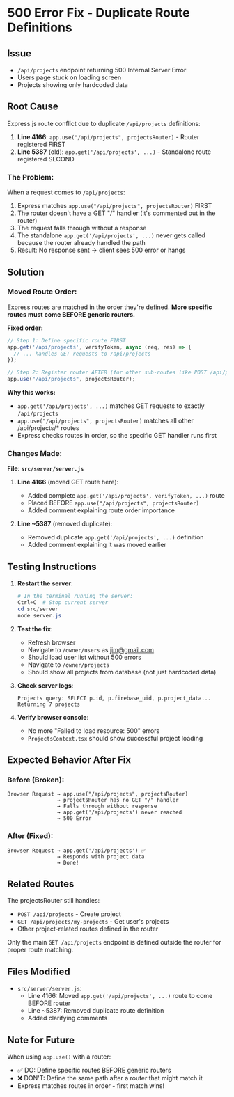 # 500 Error Fix - Duplicate Route Definitions

## Issue
- `/api/projects` endpoint returning 500 Internal Server Error
- Users page stuck on loading screen
- Projects showing only hardcoded data

## Root Cause
Express.js route conflict due to duplicate `/api/projects` definitions:

1. **Line 4166**: `app.use("/api/projects", projectsRouter)` - Router registered FIRST
2. **Line 5387** (old): `app.get('/api/projects', ...)` - Standalone route registered SECOND

### The Problem:
When a request comes to `/api/projects`:
1. Express matches `app.use("/api/projects", projectsRouter)` FIRST
2. The router doesn't have a GET "/" handler (it's commented out in the router)
3. The request falls through without a response
4. The standalone `app.get('/api/projects', ...)` never gets called because the router already handled the path
5. Result: No response sent → client sees 500 error or hangs

## Solution

### Moved Route Order:
Express routes are matched in the order they're defined. **More specific routes must come BEFORE generic routers.**

**Fixed order:**
```javascript
// Step 1: Define specific route FIRST
app.get('/api/projects', verifyToken, async (req, res) => {
  // ... handles GET requests to /api/projects
});

// Step 2: Register router AFTER (for other sub-routes like POST /api/projects)
app.use("/api/projects", projectsRouter);
```

**Why this works:**
- `app.get('/api/projects', ...)` matches GET requests to exactly `/api/projects`
- `app.use("/api/projects", projectsRouter)` matches all other /api/projects/* routes
- Express checks routes in order, so the specific GET handler runs first

### Changes Made:

**File: `src/server/server.js`**

1. **Line 4166** (moved GET route here):
   - Added complete `app.get('/api/projects', verifyToken, ...)` route
   - Placed BEFORE `app.use("/api/projects", projectsRouter)`
   - Added comment explaining route order importance

2. **Line ~5387** (removed duplicate):
   - Removed duplicate `app.get('/api/projects', ...)` definition
   - Added comment explaining it was moved earlier

## Testing Instructions

1. **Restart the server**:
   ```powershell
   # In the terminal running the server:
   Ctrl+C  # Stop current server
   cd src/server
   node server.js
   ```

2. **Test the fix**:
   - Refresh browser
   - Navigate to `/owner/users` as jim@gmail.com
   - Should load user list without 500 errors
   - Navigate to `/owner/projects`
   - Should show all projects from database (not just hardcoded data)

3. **Check server logs**:
   ```
   Projects query: SELECT p.id, p.firebase_uid, p.project_data...
   Returning 7 projects
   ```

4. **Verify browser console**:
   - No more "Failed to load resource: 500" errors
   - `ProjectsContext.tsx` should show successful project loading

## Expected Behavior After Fix

### Before (Broken):
```
Browser Request → app.use("/api/projects", projectsRouter)
                → projectsRouter has no GET "/" handler
                → Falls through without response
                → app.get('/api/projects') never reached
                → 500 Error
```

### After (Fixed):
```
Browser Request → app.get('/api/projects') ✅
                → Responds with project data
                → Done!
```

## Related Routes

The projectsRouter still handles:
- `POST /api/projects` - Create project
- `GET /api/projects/my-projects` - Get user's projects
- Other project-related routes defined in the router

Only the main `GET /api/projects` endpoint is defined outside the router for proper route matching.

## Files Modified
- `src/server/server.js`:
  - Line 4166: Moved `app.get('/api/projects', ...)` route to come BEFORE router
  - Line ~5387: Removed duplicate route definition
  - Added clarifying comments

## Note for Future
When using `app.use()` with a router:
- ✅ DO: Define specific routes BEFORE generic routers
- ❌ DON'T: Define the same path after a router that might match it
- Express matches routes in order - first match wins!

